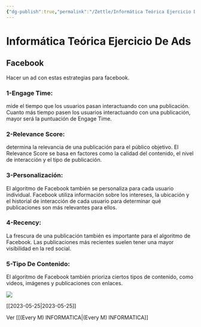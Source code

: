 ```yaml
---
{"dg-publish":true,"permalink":"/Zettle/Informática Teórica Ejercicio De Ads/","title":"Informática Teórica Ejercicio de Ads","tags":["ZeType/Ensayo"],"created":"2023-05-15T10:39:46.646-05:00","updated":"2023-09-25T12:56:49.662-05:00"}
---
```



# Informática Teórica Ejercicio De Ads

## Facebook

Hacer un ad con estas estrategias para facebook.

### 1-Engage Time:

mide el tiempo que los usuarios pasan interactuando con una publicación. Cuanto más tiempo pasen los usuarios interactuando con una publicación, mayor será la puntuación de Engage Time.

### 2-Relevance Score:

determina la relevancia de una publicación para el público objetivo. El Relevance Score se basa en factores como la calidad del contenido, el nivel de interacción y el tipo de publicación.

### 3-Personalización:

El algoritmo de Facebook también se personaliza para cada usuario individual. Facebook utiliza información sobre los intereses, la ubicación y el historial de interacción de cada usuario para determinar qué publicaciones son más relevantes para ellos.

### 4-Recency:

La frescura de una publicación también es importante para el algoritmo de Facebook. Las publicaciones más recientes suelen tener una mayor visibilidad en la red social.

### 5-Tipo De Contenido:

El algoritmo de Facebook también prioriza ciertos tipos de contenido, como videos, imágenes y publicaciones con enlaces.

![](https://i.imgur.com/Uphf8GK.png)

[[2023-05-25\|2023-05-25]]

Ver [[(Every M) INFORMATICA\|(Every M) INFORMATICA]]
